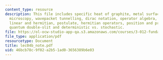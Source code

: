 ```yaml
---
content_type: resource
description: This file includes specific heat of graphite, metal surfaces, tunnelling
  microscopy, wavepacket tunnelling, dirac notation, operator algebra, commutators,
  linear and hermitian, postulate, hermitian operators, position and probability,
  quantum double-slit and deterministic vs. stochastic.
file: https://ol-ocw-studio-app-qa.s3.amazonaws.com/courses/3-012-fundamentals-of-materials-science-fall-2005/46bcb78c9f02a2b51ad03656389b6e03_lec04b_note.pdf
file_type: application/pdf
resourcetype: Document
title: lec04b_note.pdf
uid: 46bcb78c-9f02-a2b5-1ad0-3656389b6e03
---
```

